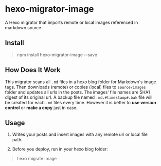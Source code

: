hexo-migrator-image
===================

A Hexo migrator that imports remote or local images referenced in markdown source

## Install

> npm install hexo-migrator-image --save

## How Does It Work

This migrator scans all ```.md``` files in a hexo blog folder for Markdown's image tags.
Then downloads (remote) or copies (local) files to ```source/images``` folder and updates all urls in the posts.
The images' file names are SHA1 digest of its original url.
A backup file named ```.md.#timestamp#.bak``` file will be created for each ```.md``` files every time.
However it is better to **use version control** or **make a copy** just in case.

## Usage

1. Writes your posts and insert images with any remote url or local file path.

2. Before you deploy, run in your hexo blog folder:

> hexo migrate image
